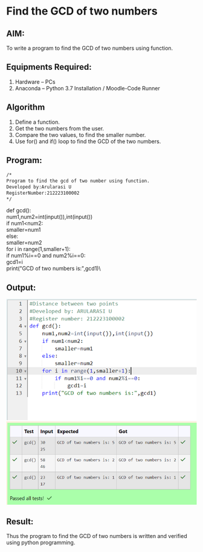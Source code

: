 # Find the GCD of two numbers

## AIM:
To write a program to find the GCD of two numbers using function.

## Equipments Required:
1. Hardware – PCs
2. Anaconda – Python 3.7 Installation / Moodle-Code Runner

## Algorithm
1. Define a function.
2. Get the two numbers from the user.
3. Compare the two values, to find the smaller number.
4. Use for() and if() loop to find the GCD of the two numbers.

## Program:
```
/*
Program to find the gcd of two number using function.
Developed by:Arularasi U 
RegisterNumber:212223100002  
*/
```
def gcd():\
    num1,num2=int(input()),int(input())\
    if num1<num2:\
        smaller=num1\
    else:\
        smaller=num2\
    for i in range(1,smaller+1):\
        if num1%i==0 and num2%i==0:\
            gcd1=i\
    print("GCD of two numbers is:",gcd1)\

## Output:
![alt text](<Screenshot 2024-04-16 200317.png>)
![alt text](<Screenshot 2024-04-16 200329.png>)



## Result:
Thus the program to find the GCD of two numbers is written and verified using python programming.

